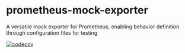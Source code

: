 # prometheus-mock-exporter
A versatile mock exporter for Prometheus, enabling behavior definition through configuration files for testing

[![codecov](https://codecov.io/gh/nokamoto/prometheus-mock-exporter/graph/badge.svg?token=H45QZN28FB)](https://codecov.io/gh/nokamoto/prometheus-mock-exporter)
